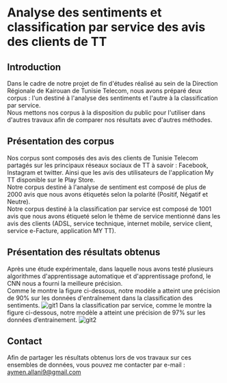 # Analyse des sentiments et classification par service des avis des clients de TT
## Introduction
Dans le cadre de notre projet de fin d'études réalisé au sein de la Direction Régionale de Kairouan de Tunisie Telecom, nous avons préparé deux corpus : l'un destiné à l'analyse des sentiments et l'autre à la classification par service.  
Nous mettons nos corpus à la disposition du public pour l'utiliser dans d'autres travaux afin de comparer nos résultats avec d'autres méthodes.
## Présentation des corpus
Nos corpus sont composés des avis des clients de Tunisie Telecom partagés sur les principaux réseaux sociaux de TT à savoir : Facebook, Instagram et twitter. Ainsi que les avis des utilisateurs de l'application My TT disponible sur le Play Store.  
Notre corpus destiné à l'analyse de sentiment est composé de plus de 2000 avis que nous avons étiquetés selon la polarité (Positif, Négatif et Neutre).  
Notre corpus destiné à la classification par service est composé de 1001 avis que nous avons étiqueté selon le thème de service mentionné dans les avis des clients (ADSL, service technique, internet mobile, service client, service e-Facture, application MY TT).
## Présentation des résultats obtenus
Après une étude expérimentale, dans laquelle nous avons testé plusieurs algorithmes d'apprentissage automatique et d'apprentissage profond, le CNN nous a fourni la meilleure précision.  
Comme le montre la figure ci-dessous, notre modèle a atteint une précision de 90% sur les données d'entraînement dans la classification des sentiments.
![git1](https://user-images.githubusercontent.com/85906009/122033094-1f775680-cdc8-11eb-87e1-0491762cd242.png)
Dans la classification par service, comme le montre la figure ci-dessous, notre modèle a atteint une précision de 97% sur les données d’entrainement.
![git2](https://user-images.githubusercontent.com/85906009/122033143-2b631880-cdc8-11eb-97d6-59da930aff6d.png)
## Contact
Afin de partager les résultats obtenus lors de vos travaux sur ces ensembles de données, vous pouvez me contacter par e-mail : aymen.allani9@gmail.com
